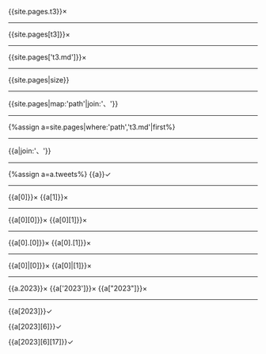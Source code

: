
{{site.pages.t3}}×

---
{{site.pages[t3]}}×

---
{{site.pages['t3.md']}}×

---
{{site.pages|size}}

---
{{site.pages|map:'path'|join:'、'}}

---
{%assign a=site.pages|where:'path','t3.md'|first%}

---
{{a|join:'、'}}

---
{%assign a=a.tweets%}
{{a}}✓

---
{{a[0]}}×
{{a[1]}}×

---
{{a[0][0]}}×
{{a[0][1]}}×

---
{{a[0].[0]}}×
{{a[0].[1]}}×

---
{{a[0]|[0]}}×
{{a[0]|[1]}}×

---
{{a.2023}}×
{{a['2023']}}×
{{a["2023"]}}×

---
{{a[2023]}}✓

{{a[2023][6]}}✓

{{a[2023][6][17]}}✓
